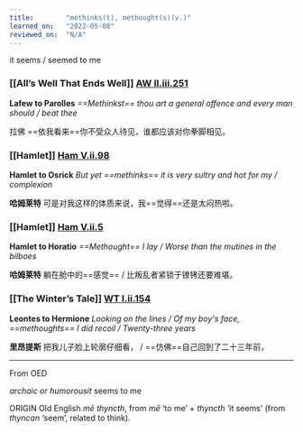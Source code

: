 ```yaml
---
title:        "methinks(t), methought(s)(v.)"
learned_on:   "2022-05-08"
reviewed_on:  "N/A"
---
```


it seems / seemed to me

### [[All’s Well That Ends Well]] [AW II.iii.251](https://www.shakespeareswords.com/Public/Play.aspx?Act=2&Scene=3&WorkId=30#221636)

**Lafew to Parolles** *==Methinkst== thou art a general offence and every man should / beat thee*

拉佛 ==依我看来==你不受众人待见，谁都应该对你拳脚相见。

### [[Hamlet]] [Ham V.ii.98](https://www.shakespeareswords.com/Public/Play.aspx?Act=5&Scene=2&WorkId=2#119822)

**Hamlet to Osrick** *But yet ==methinks== it is very sultry and hot for my / complexion*

**哈姆莱特** 可是对我这样的体质来说，我==觉得==还是太闷热啦。

### [[Hamlet]] [Ham V.ii.5](https://www.shakespeareswords.com/Public/Play.aspx?Act=5&Scene=2&WorkId=2#119692)

**Hamlet to Horatio** *==Methought== I lay / Worse than the mutines in the bilboes*

**哈姆莱特** 躺在舱中的==感觉== / 比叛乱者紧锁于镣铐还要难堪。

### [[The Winter’s Tale]] [WT I.ii.154](https://www.shakespeareswords.com/Public/Play.aspx?Act=1&Scene=2&WorkId=35#240856)

**Leontes to Hermione** *Looking on the lines / Of my boy's face, ==methoughts== I did recoil / Twenty-three years*

**里昂提斯** 把我儿子脸上轮廓仔细看， / ==仿佛==自己回到了二十三年前，

-----

From OED

*archaic or humorousit* seems to me

ORIGIN Old English *mē thyncth*, from *mē* ‘to me’ + *thyncth* ‘it seems’ (from *thyncan* ‘seem’, related to think).
